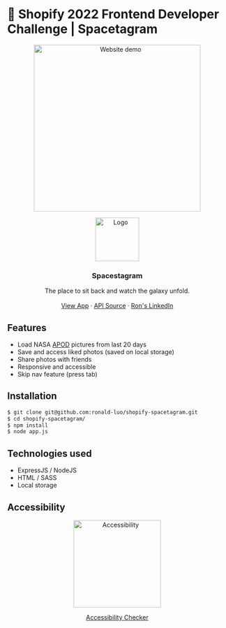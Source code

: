 # 🚀 Shopify 2022 Frontend Developer Challenge | Spacetagram

<p align="center"><img src="https://user-images.githubusercontent.com/67345874/149279435-f2b96739-a7ec-4a39-82e0-068e64594be8.gif" alt="Website demo" height="382px"></p>

<p align="center">
    <img src="https://user-images.githubusercontent.com/67345874/149563725-043babe4-3098-45a7-992b-bec8d24d6124.png" alt="Logo" width="100" height="100" style="object-fit:cover">
  </a>

  <h3 align="center">Spacestagram</h3>

  <p align="center">
    The place to sit back and watch the galaxy unfold.
    <br />
    <br />
    <a href="https://replit.com/@ronald-luo/shopify-spacetagram">View App</a>
    ·
    <a href="https://api.nasa.gov/">API Source</a>
    ·
    <a href="https://www.linkedin.com/in/ronald-luo-a0ba181a4/">Ron's LinkedIn</a>
  </p>
</p>

## Features

- Load NASA [APOD](https://apod.nasa.gov/apod/) pictures from last 20 days
- Save and access liked photos (saved on local storage)
- Share photos with friends
- Responsive and accessible
- Skip nav feature (press tab)

## Installation

```bash
$ git clone git@github.com:ronald-luo/shopify-spacetagram.git
$ cd shopify-spacetagram/
$ npm install
$ node app.js
```

## Technologies used

- ExpressJS / NodeJS
- HTML / SASS
- Local storage

## Accessibility

<p align="center"><img src="https://user-images.githubusercontent.com/67345874/149565355-ecbad9ea-6e4d-46b4-bc8a-78abc44273fc.png" alt="Accessibility" height="200px"></p>

<p align="center">
    <a href="https://www.webaccessibility.com/">Accessibility Checker</a>
</p>
